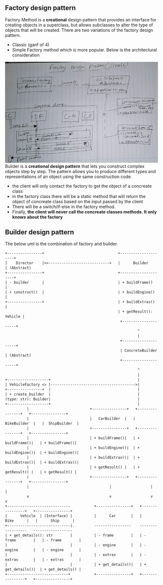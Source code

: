 ## Factory design pattern

Factory Method is a **creational** design pattern that provides an interface for creating objects in a superclass, 
but allows subclasses to alter the type of objects that will be created.
There are two variations of the factory design pattern. 
* Classic (ganf of 4)
* Simple Factory method which is more popular. Below is the architectural consideration


![img.png](images/img.png)
Builder is a **creational design pattern** that lets you construct complex objects step by step. 
The pattern allows you to produce different types and representations of an object using 
the same construction code.

* the client will only contact the factory to get the object of a concreate class
* in the factory class there will be a static method that will return the object of concreate class based on the input passed by the client
* There will be a switch/if-else in the factory method.
* Finally, **the client will never call the concreate classes methods. It only knows about the factory**

## Builder design pattern
The below uml is the combination of factory and builder.

```angular2html
+----------------+                                  +---------------------+
|    Director    |<>---------------------------->   |      Builder        | (Abstract)
+----------------+                                  +---------------------+
| - builder      |                                  | + buildFrame()      |
| + construct()  |                                  | + buildEngine()     |
+----------------+                                  | + buildExtras()     |
                                                    | + getResult(): Vehicle |
                                                     +---------------------+
                                                             ^
                                                             |
                                                     +---------------------+
                                                     | ConcreteBuilder     | (Abstract)
                                                     +---------------------+
                                                             ^
                                                             |
+-------------------+                                        |
| VehicleFactory <> |--------------------------------------->|                     
+----------------+  |                                        |
| + create_builder  |                                        |
(type: str): Builder|                                        |
+-------------------+                                        |
          |                            +----------------+   +----------------+   +----------------+
          |                            |   CarBuilder  |   |  BikeBuilder  |   |  ShipBuilder  |
          |                            +----------------+   +----------------+   +----------------+
          |                            | + buildFrame()|   | + buildFrame()|   | + buildFrame()|
          |                            | + buildEngine()|  | + buildEngine()|  | + buildEngine()|
          |                            | + buildExtras()|  | + buildExtras()|  | + buildExtras()|
          |                            | + getResult() |   | + getResult() |   | + getResult() |
          |                            +----------------+   +----------------+   +----------------+
          |                                     |                  |                  |
          v                                     v                  v                  v
+-----------------------------           +----------------+   +----------------+   +----------------+
|      Vehicle  | (Interface) |          |      Car       |   |      Bike      |   |      Ship      |
+-----------------------------|.         -----------------    ------------------   ------------------
| + get_details(): str        |          | - frame        |   | - frame        |   | - frame        |
|                             |          | - engine       |   | - engine       |   | - engine       |
|                             |          | - extras       |   | - extras       |   | - extras       |
|                             |          | + get_details()|   | + get_details()|  | + get_details() |
+----------------------------+           +----------------+   +----------------+   +----------------+
```

